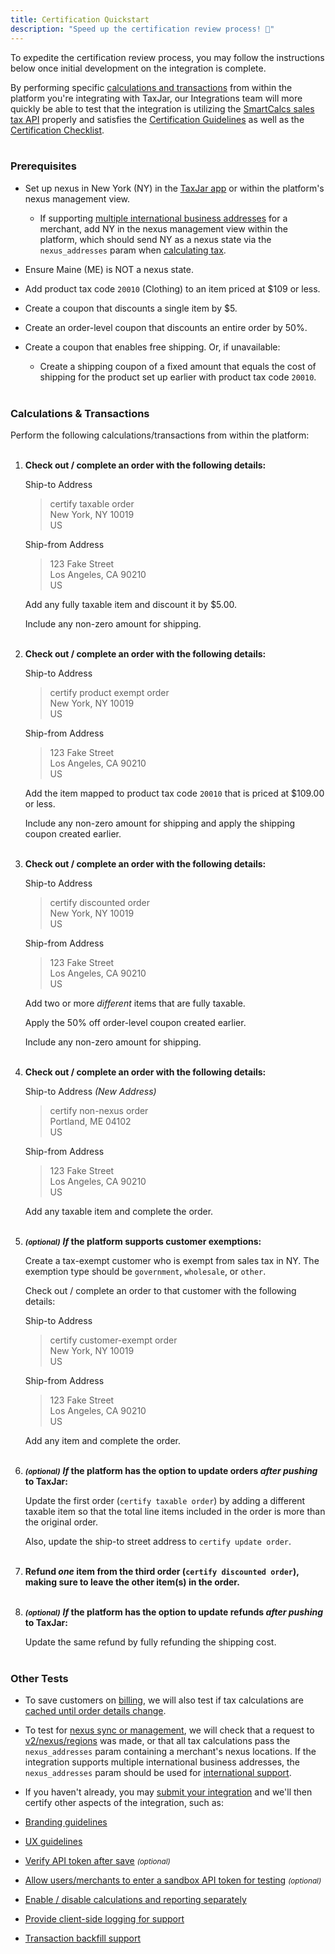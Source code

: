 ```yaml
---
title: Certification Quickstart
description: "Speed up the certification review process! 🚀"
---
```


To expedite the certification review process, you may follow the instructions below once initial development on the integration is complete.

By performing specific [calculations and transactions](#section-calculations-and-transactions) from within the platform you're integrating with TaxJar, our Integrations team will more quickly be able to test that the integration is utilizing the [SmartCalcs sales tax API](https://developers.taxjar.com/api/reference) properly and satisfies the [Certification Guidelines](/integrations/certification-guidelines) as well as the [Certification Checklist](/integrations/certification-checklist).<br><br>

### Prerequisites

- Set up nexus in New York (NY) in the [TaxJar app](https://app.taxjar.com/account#states) or within the platform's nexus management view.
    - If supporting [multiple international business addresses](/integrations/sales-tax-calculations/#section-international-limitations) for a merchant, add NY in the nexus management view within the platform, which should send NY as a nexus state via the `nexus_addresses` param when [calculating tax](https://developers.taxjar.com/api/reference/#post-calculate-sales-tax-for-an-order).
​

- Ensure Maine (ME) is NOT a nexus state.

- Add product tax code `20010` (Clothing) to an item priced at $109 or less.

- Create a coupon that discounts a single item by $5.

- Create an order-level coupon that discounts an entire order by 50%.

- Create a coupon that enables free shipping. Or, if unavailable:
    - Create a shipping coupon of a fixed amount that equals the cost of shipping for the product set up earlier with product tax code `20010`.<br><br>

### Calculations & Transactions

Perform the following calculations/transactions from within the platform:<br><br>

1. **Check out / complete an order with the following details:**

    Ship-to Address

    > certify taxable order<br>
    > New York, NY 10019<br>
    > US

    Ship-from Address

    > 123 Fake Street<br>
    > Los Angeles, CA 90210<br>
    > US

    Add any fully taxable item and discount it by $5.00.

    Include any non-zero amount for shipping.<br><br>

2. **Check out / complete an order with the following details:**

    Ship-to Address

    > certify product exempt order<br>
    > New York, NY 10019<br>
    > US

    Ship-from Address

    > 123 Fake Street<br>
    > Los Angeles, CA 90210<br>
    > US

    Add the item mapped to product tax code `20010` that is priced at $109.00 or less.

    Include any non-zero amount for shipping and apply the shipping coupon created earlier.<br><br>

3. **Check out / complete an order with the following details:**

    Ship-to Address

    > certify discounted order<br>
    > New York, NY 10019<br>
    > US

    Ship-from Address

    > 123 Fake Street<br>
    > Los Angeles, CA 90210<br>
    > US

    Add two or more _different_ items that are fully taxable.

    Apply the 50% off order-level coupon created earlier.

    Include any non-zero amount for shipping.<br><br>

4. **Check out / complete an order with the following details:**

    Ship-to Address _(New Address)_

    > certify non-nexus order<br>
    > Portland, ME 04102<br>
    > US

    Ship-from Address

    > 123 Fake Street<br>
    > Los Angeles, CA 90210<br>
    > US

    Add any taxable item and complete the order.<br><br>

5. <small>**_(optional)_**</small> **_If_ the platform supports customer exemptions:**

    Create a tax-exempt customer who is exempt from sales tax in NY. The exemption type should be `government`, `wholesale`, or `other`.

    Check out / complete an order to that customer with the following details:

    Ship-to Address

    > certify customer-exempt order<br>
    > New York, NY 10019<br>
    > US

    Ship-from Address

    > 123 Fake Street<br>
    > Los Angeles, CA 90210<br>
    > US

    Add any item and complete the order.<br><br>

6. <small>**_(optional)_**</small> **_If_ the platform has the option to update orders _after pushing_ to TaxJar:**

    Update the first order (`certify taxable order`) by adding a different taxable item so that the total line items included in the order is more than the original order.

    Also, update the ship-to street address to `certify update order`.<br><br>

7. **Refund _one_ item from the third order (`certify discounted order`), making sure to leave the other item(s) in the order.**<br><br>

8. <small>**_(optional)_**</small> **_If_ the platform has the option to update refunds _after pushing_ to TaxJar:**

    Update the same refund by fully refunding the shipping cost.<br><br>

### Other Tests

- To save customers on [billing](https://developers.taxjar.com/api/reference/#billing), we will also test if tax calculations are [cached until order details change](/integrations/sales-tax-calculations/#section-api-guidelines).

- To test for [nexus sync or management](/integrations/certification-checklist/#section-configuration), we will check that a request to [v2/nexus/regions](https://developers.taxjar.com/api/reference/#get-list-nexus-regions) was made, or that all tax calculations pass the `nexus_addresses` param containing a merchant's nexus locations. If the integration supports multiple international business addresses, the `nexus_addresses` param should be used for [international support](https://developers.taxjar.com/api/reference/#countries).

- If you haven't already, you may [submit your integration](/integrations/submit/) and we'll then certify other aspects of the integration, such as:
 - [Branding guidelines](/integrations/onboarding/#section-branding-guidelines)
 - [UX guidelines](/integrations/authentication/#section-ux-guidelines)
 - [Verify API token after save](/integrations/authentication/#section-api-guidelines) <small>_(optional)_</small>
 - [Allow users/merchants to enter a sandbox API token for testing](/integrations/testing/#section-sandbox-environment) <small>_(optional)_</small>
 - [Enable / disable calculations and reporting separately](/integrations/sales-tax-reporting/#section-ux-guidelines)
 - [Provide client-side logging for support](/integrations/certification-checklist/#section-configuration)
 - [Transaction backfill support](/integrations/sales-tax-reporting/#section-backfilling-transactions)
